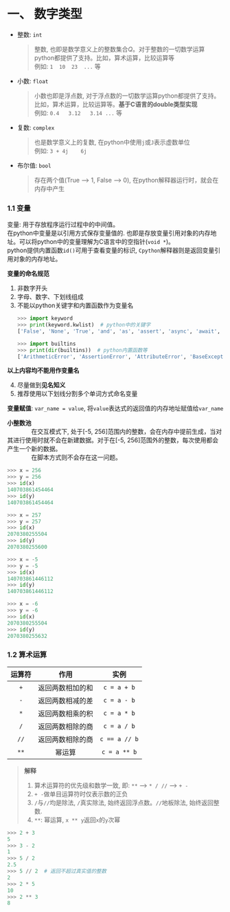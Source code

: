 # 一、 数字类型
* 整数: `int`
    > 整数, 也即是数学意义上的整数集合$Q$。对于整数的一切数学运算python都提供了支持。比如，算术运算，比较运算等<br>
    > 例如: `1  10  23  ...` 等
* 小数: `float`
    > 小数也即是浮点数, 对于浮点数的一切数学运算python都提供了支持。比如，算术运算，比较运算等。**基于C语言的double类型实现** <br>
    > 例如: `0.4   3.12   3.14 ...` 等
* 复数: `complex`
    > 也是数学意义上的复数, 在python中使用`j`或`J`表示虚数单位 <br>
    > 例如: `3 + 4j    6j`
* 布尔值: `bool`
    
    > 存在两个值(True --> 1, False --> 0), 在python解释器运行时，就会在内存中产生

### 1.1 变量
变量: 用于存放程序运行过程中的中间值。<br>
在python中变量是以引用方式保存变量值的. 也即是存放变量引用对象的内存地址。可以将python中的变量理解为C语言中的空指针(`void *`)。<br>
python提供内置函数`id()`可用于查看变量的标识, `Cpython`解释器则是返回变量引用对象的内存地址。

**变量的命名规范**<br>

1. 非数字开头
2. 字母、数字、下划线组成
3. 不能以python关键字和内置函数作为变量名
    ```python
    >>> import keyword
    >>> print(keyword.kwlist)  # python中的关键字
    ['False', 'None', 'True', 'and', 'as', 'assert', 'async', 'await', 'break', 'class', 'continue', 'def', 'del', 'elif', 'else', 'except', 'finally', 'for', 'from', 'global', 'if', 'import', 'in', 'is', 'lambda', 'nonlocal', 'not', 'or', 'pass', 'raise', 'return', 'try', 'while', 'with', 'yield']

    >>> import builtins
    >>> print(dir(builtins))  # python内置函数等
    ['ArithmeticError', 'AssertionError', 'AttributeError', 'BaseException', 'BlockingIOError', 'BrokenPipeError', 'BufferError', 'BytesWarning', 'ChildProcessError', 'ConnectionAbortedError', 'ConnectionError', 'ConnectionRefusedError', 'ConnectionResetError', 'DeprecationWarning', 'EOFError', 'Ellipsis', 'EnvironmentError', 'Exception', 'False', 'FileExistsError', 'FileNotFoundError', 'FloatingPointError', 'FutureWarning', 'GeneratorExit', 'IOError', 'ImportError', 'ImportWarning', 'IndentationError', 'IndexError', 'InterruptedError', 'IsADirectoryError', 'KeyError', 'KeyboardInterrupt', 'LookupError', 'MemoryError', 'ModuleNotFoundError', 'NameError', 'None', 'NotADirectoryError', 'NotImplemented', 'NotImplementedError', 'OSError', 'OverflowError', 'PendingDeprecationWarning', 'PermissionError', 'ProcessLookupError', 'RecursionError', 'ReferenceError', 'ResourceWarning', 'RuntimeError', 'RuntimeWarning', 'StopAsyncIteration', 'StopIteration', 'SyntaxError', 'SyntaxWarning', 'SystemError', 'SystemExit', 'TabError', 'TimeoutError', 'True', 'TypeError', 'UnboundLocalError', 'UnicodeDecodeError', 'UnicodeEncodeError', 'UnicodeError', 'UnicodeTranslateError', 'UnicodeWarning', 'UserWarning', 'ValueError', 'Warning', 'WindowsError', 'ZeroDivisionError', '_', '__build_class__', '__debug__', '__doc__', '__import__', '__loader__', '__name__', '__package__', '__spec__', 'abs', 'all', 'any', 'ascii', 'bin', 'bool', 'breakpoint', 'bytearray', 'bytes', 'callable', 'chr', 'classmethod', 'compile', 'complex', 'copyright', 'credits', 'delattr', 'dict', 'dir', 'divmod', 'enumerate', 'eval', 'exec', 'exit', 'filter', 'float', 'format', 'frozenset', 'getattr', 'globals', 'hasattr', 'hash', 'help', 'hex', 'id', 'input', 'int', 'isinstance', 'issubclass', 'iter', 'len', 'license', 'list', 'locals', 'map', 'max', 'memoryview', 'min', 'next', 'object', 'oct', 'open', 'ord', 'pow', 'print', 'property', 'quit', 'range', 'repr', 'reversed', 'round', 'set', 'setattr', 'slice', 'sorted', 'staticmethod', 'str', 'sum', 'super', 'tuple', 'type', 'vars', 'zip']
    
    ```
**以上内容均不能用作变量名**

4. 尽量做到**见名知义**
5. 推荐使用以下划线分割多个单词方式命名变量

**变量赋值**: `var_name = value`, 将`value`表达式的返回值的内存地址赋值给`var_name`

**小整数池**<br>
&emsp;&emsp;&emsp;&emsp;在交互模式下, 处于[-5, 256]范围内的整数，会在内存中提前生成，当对其进行使用时就不会在新建数据。对于在[-5, 256]范围外的整数，每次使用都会产生一个新的数据。<br>
&emsp;&emsp;&emsp;&emsp;在脚本方式则不会存在这一问题。


```python
>>> x = 256
>>> y = 256
>>> id(x)
140703861454464
>>> id(y)
140703861454464

>>> x = 257
>>> y = 257
>>> id(x)
2070380255504
>>> id(y)
2070380255600

>>> x = -5
>>> y = -5
>>> id(x)
140703861446112
>>> id(y)
140703861446112

>>> x = -6
>>> y = -6
>>> id(x)
2070380255504
>>> id(y)
2070380255632
```

### 1.2 算术运算
|运算符|作用|实例|
|:---:|:---:|:---:|
|`+`|返回两数相加的和|`c = a + b`|
|`-`|返回两数相减的差|`c = a - b`|
|`*`|返回两数相乘的积|`c = a * b`|
|`/`|返回两数相除的商|`c = a / b`|
|`//`|返回两数相除的商|`c == a // b`|
|`**`|幂运算|`c = a ** b`|

> **解释**<br>
> 1. 算术运算符的优先级和数学一致, 即: `**` --> `* / //` --> `+ -`
> 2. `+ -`做单目运算符时仅表示数的正负
> 3. `/`与`//`均是除法, `/`真实除法, 始终返回浮点数。`//`地板除法, 始终返回整数.
> 4. `**`: 幂运算, `x ** y`返回`x`的`y`次幂

```python
>>> 2 + 3
5
>>> 3 - 2
1
>>> 5 / 2
2.5
>>> 5 // 2  # 返回不超过真实值的整数
2
>>> 2 * 5
10
>>> 2 ** 3
8
```




